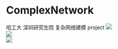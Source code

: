 # ComplexNetwork
哈工大 深圳研究生院 复杂网络建模 project
<img src="https://github.com/burkun/WebBlog/blob/master/images/comn1.jpg">
<br>
<img src="https://github.com/burkun/WebBlog/blob/master/images/comn2.jpg">
<br>
<img src="https://github.com/burkun/WebBlog/blob/master/images/comn3.jpg">
